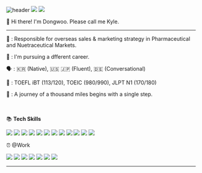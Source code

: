 ![header](https://capsule-render.vercel.app/api?type=rect&color=gradient&height=240&section=header&render&fontSize=50&fontColor=1E90FF&text=Hello!)
<a href="mailto:dwkang921@gmail.com" target="_blank"><img src="https://img.shields.io/badge/dwkang921@gmail.com-EA4335?style=flat-square&logo=Gmail&logoColor=white"/></a> <a href="https://www.linkedin.com/in/dwkang921/" target="_blank"><img src="https://img.shields.io/badge/DongwooKang-0A66C2?style=flat-square&logo=LinkedIn&logoColor=white"/></a>

👋  Hi there! I'm Dongwoo. Please call me Kyle.


---

💼 :  Responsible for overseas sales & marketing strategy in Pharmaceutical and Nuetraceutical Markets.

🌱 :  I'm pursuing a dfferent career.

🗣 :  🇰🇷 (Native), 🇺🇸 🇯🇵 (Fluent), 🇩🇪 (Conversational)

💯 :  TOEFL iBT (113/120), TOEIC (980/990), JLPT N1 (170/180)

📝 :  A journey of a thousand miles begins with a single step.

<br></br>
📚  **Tech Skills**

<img src="https://img.shields.io/badge/Amazon AWS-232F3E?style=flat-square&logo=Amazon AWS&logoColor=white"/> <img src="https://img.shields.io/badge/Oracle DB-F80000?style=flat-square&logo=Oracle&logoColor=white"/> <img src="https://img.shields.io/badge/MySQL-4479A1?style=flat-square&logo=MySQL&logoColor=white"/>
<img src="https://img.shields.io/badge/JavaScript-F7DF1E?style=flat-square&logo=JavaScript&logoColor=white"/> <img src="https://img.shields.io/badge/Python-3776AB?style=flat-square&logo=Python&logoColor=white"/> <img src="https://img.shields.io/badge/Node.js-339933?style=flat-square&logo=Node.js&logoColor=white"/>
<img src="https://img.shields.io/badge/HTML5-E34F26?style=flat-square&logo=HTML5&logoColor=white"/> <img src="https://img.shields.io/badge/CSS3-1572B6?style=flat-square&logo=CSS3&logoColor=white"/> <img src="https://img.shields.io/badge/Git-F05032?style=flat-square&logo=Git&logoColor=white"/>
<img src="https://img.shields.io/badge/MongoDB-47A248?style=flat-square&logo=MongoDB&logoColor=white"/> <img src="https://img.shields.io/badge/jQuery-0769AD?style=flat-square&logo=jQuery&logoColor=white"/> <img src="https://img.shields.io/badge/Flask-000000?style=flat-square&logo=Flask&logoColor=white"/>

⏰  @Work

<img src="https://img.shields.io/badge/Salesforce-00A1E0?style=flat-square&logo=Salesforce&logoColor=white"/> <img src="https://img.shields.io/badge/Jupyter-F37626?style=flat-square&logo=Jupyter&logoColor=white"/> <img src="https://img.shields.io/badge/Anaconda-44A833?style=flat-square&logo=Anaconda&logoColor=white"/> <img src="https://img.shields.io/badge/Python-3776AB?style=flat-square&logo=Python&logoColor=white"/> <img src="https://img.shields.io/badge/Microsoft Word-2B579A?style=flat-square&logo=Microsoft Word&logoColor=white"/> <img src="https://img.shields.io/badge/Microsoft Excel-217346?style=flat-square&logo=Microsoft Excel&logoColor=white"/> <img src="https://img.shields.io/badge/Microsoft PowerPoint-B7472A?style=flat-square&logo=Microsoft PowerPoint&logoColor=white"/>

---
